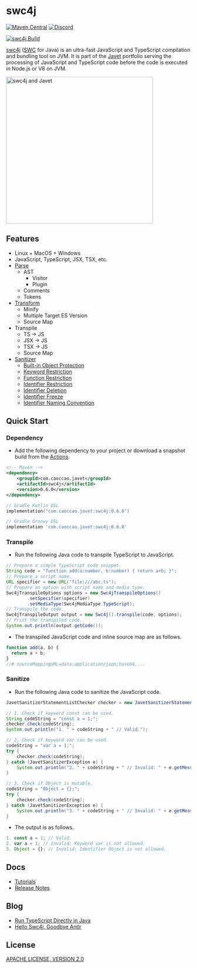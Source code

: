 # swc4j

[![Maven Central](https://img.shields.io/maven-central/v/com.caoccao.javet/swc4j?style=for-the-badge)](https://central.sonatype.com/artifact/com.caoccao.javet/swc4j) [![Discord](https://img.shields.io/discord/870518906115211305?label=join%20our%20Discord&style=for-the-badge)](https://discord.gg/R4vvKU96gw)

[![swc4j Build](https://github.com/caoccao/swc4j/actions/workflows/swc4j_build.yml/badge.svg)](https://github.com/caoccao/swc4j/actions/workflows/swc4j_build.yml)

[swc4j](https://github.com/caoccao/swc4j) ([SWC](https://github.com/swc-project/swc) for Java) is an ultra-fast JavaScript and TypeScript compilation and bundling tool on JVM. It is part of the [Javet](https://github.com/caoccao/Javet) portfolio serving the processing of JavaScript and TypeScript code before the code is executed in Node.js or V8 on JVM.

<img src="https://github.com/caoccao/swc4j/assets/17514279/5ddddfca-91fc-45dc-83fe-ee7731564b90" alt="swc4j and Javet" width="400"/>

## Features

* Linux + MacOS + Windows
* JavaScript, TypeScript, JSX, TSX, etc.
* [Parse](docs/parse.md)
  * AST
    * Visitor
    * Plugin
  * Comments
  * Tokens
* [Transform](docs/transform.md)
  * Minify
  * Multiple Target ES Version
  * Source Map
* Transpile
  * TS → JS
  * JSX → JS
  * TSX → JS
  * Source Map
* [Sanitizer](docs/sanitizer.md)
  * [Built-in Object Protection](docs/features/built_in_object_protection.md)
  * [Keyword Restriction](docs/features/keyword_restriction.md)
  * [Function Restriction](docs/features/function_restriction.md)
  * [Identifier Restriction](docs/features/identifier_restriction.md)
  * [Identifier Deletion](docs/features/identifier_deletion.md)
  * [Identifier Freeze](docs/features/identifier_freeze.md)
  * [Identifier Naming Convention](docs/features/identifier_naming_convention.md)

## Quick Start

### Dependency

* Add the following dependency to your project or download a snapshot build from the [Actions](https://github.com/caoccao/swc4j/actions).

```xml
<!-- Maven -->
<dependency>
    <groupId>com.caoccao.javet</groupId>
    <artifactId>swc4j</artifactId>
    <version>0.6.0</version>
</dependency>
```

```kotlin
// Gradle Kotlin DSL
implementation("com.caoccao.javet:swc4j:0.6.0")
```

```groovy
// Gradle Groovy DSL
implementation 'com.caoccao.javet:swc4j:0.6.0'
```

### Transpile

* Run the following Java code to transpile TypeScript to JavaScript.

```java
// Prepare a simple TypeScript code snippet.
String code = "function add(a:number, b:number) { return a+b; }";
// Prepare a script name.
URL specifier = new URL("file:///abc.ts");
// Prepare an option with script name and media type.
Swc4jTranspileOptions options = new Swc4jTranspileOptions()
        .setSpecifier(specifier)
        .setMediaType(Swc4jMediaType.TypeScript);
// Transpile the code.
Swc4jTranspileOutput output = new Swc4j().transpile(code, options);
// Print the transpiled code.
System.out.println(output.getCode());
```

* The transpiled JavaScript code and inline source map are as follows.

```js
function add(a, b) {
  return a + b;
}
//# sourceMappingURL=data:application/json;base64,...
```

### Sanitize

* Run the following Java code to sanitize the JavaScript code.

```java
JavetSanitizerStatementListChecker checker = new JavetSanitizerStatementListChecker();

// 1. Check if keyword const can be used.
String codeString = "const a = 1;";
checker.check(codeString);
System.out.println("1. " + codeString + " // Valid.");

// 2. Check if keyword var can be used.
codeString = "var a = 1;";
try {
    checker.check(codeString);
} catch (JavetSanitizerException e) {
    System.out.println("2. " + codeString + " // Invalid: " + e.getMessage());
}

// 3. Check if Object is mutable.
codeString = "Object = {};";
try {
    checker.check(codeString);
} catch (JavetSanitizerException e) {
    System.out.println("3. " + codeString + " // Invalid: " + e.getMessage());
}
```

* The output is as follows.

```js
1. const a = 1; // Valid.
2. var a = 1; // Invalid: Keyword var is not allowed.
3. Object = {}; // Invalid: Identifier Object is not allowed.
```

## Docs

* [Tutorials](docs/tutorials/)
* [Release Notes](docs/RELEASE_NOTES.md)

## Blog

* [Run TypeScript Directly in Java](https://blog.caoccao.com/run-typescript-directly-in-java-82b7003b44b8)
* [Hello Swc4j, Goodbye Antlr](https://blog.caoccao.com/hello-swc4j-goodbye-antlr-f9a63e45a3d4)

## License

[APACHE LICENSE, VERSION 2.0](LICENSE)
